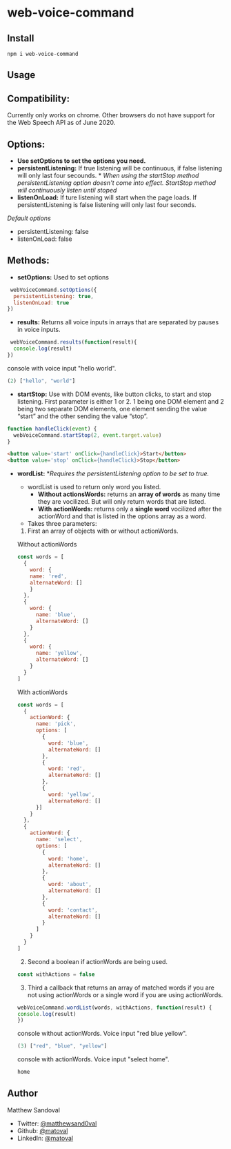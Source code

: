 # web-voice-command

## **Install**
```javasript
npm i web-voice-command
```

## **Usage**
## Compatibility:
  Currently only works on chrome. Other browsers do not have support for the Web Speech API as of June 2020.

## Options:
  - **Use setOptions to set the options you need.**
  - **persistentListening:** If true listening will be continuous, if false listening will only last four secounds. * *When using the startStop method persistentListening option doesn't come into effect. StartStop method will continuously listen until stoped*
  - **listenOnLoad:** If ture listening will start when the page loads. If persistentListening is false listening will only last four seconds.

  *Default options* 
  - persistentListening: false
  - listenOnLoad: false
  
## Methods:
  - **setOptions:** Used to set options
  ```javascript
   webVoiceCommand.setOptions({
    persistentListening: true,
    listenOnLoad: true
  })
  ```
  - **results:** Returns all voice inputs in arrays that are separated by pauses in voice inputs.
  ```javascript
   webVoiceCommand.results(function(result){
    console.log(result)
  })
  ```
console with voice input "hello world".
  ```javascript
 (2) ["hello", "world"]
  ```

  - **startStop:** Use with DOM events, like button clicks, to start and stop listening. First parameter is either 1 or 2. 1 being one DOM element and 2 being two separate DOM elements, one element sending the value “start” and the other sending the value “stop”.
  ```javascript
  function handleClick(event) {
    webVoiceCommand.startStop(2, event.target.value)
  }
  ```
  ```html
  <button value='start' onClick={handleClick}>Start</button>
  <button value='stop' onClick={handleClick}>Stop</button>
  ```
  - **wordList:** **Requires the persistentListening option to be set to true.*
    - wordList is used to return only word you listed. 
      - **Without actionsWords:** returns an **array of words** as many time they are vocilized. But will only return words that are listed.
      - **With actionWords:** returns only a **single word** vocilized after the actionWord and that is listed in the options array as a word.
    - Takes three parameters:  
    1. First an array of objects with or without actionWords.
    
    Without actionWords
    ```javascript
    const words = [
      {
        word: {
        name: 'red',
        alternateWord: []
        }
      },
      { 
        word: {
          name: 'blue',
          alternateWord: []
        }
      },
      {
        word: {
          name: 'yellow',
          alternateWord: []
        }
      }
    ]
    ```
    With actionWords
    ```javascript
    const words = [
      {
        actionWord: {
          name: 'pick',
          options: [
            {
              word: 'blue',
              alternateWord: []
            }, 
            {
              word: 'red',
              alternateWord: []
            }, 
            {
              word: 'yellow',
              alternateWord: []
          }]
        }
      },
      {
        actionWord: {
          name: 'select',
          options: [
            {
              word: 'home',
              alternateWord: []
            },
            {
              word: 'about',
              alternateWord: []
            },
            {
              word: 'contact',
              alternateWord: []
            }
          ]
        }
      }
    ]
    ```
    2. Second a boolean if actionWords are being used.
    ```javascript
    const withActions = false
    ```
    3. Third a callback that returns an array of matched words if you are not using actionWords or a single word if you are using actionWords.
    ```javascript
    webVoiceCommand.wordList(words, withActions, function(result) {
    console.log(result)
    })
    ```
    console without actionWords. Voice input "red blue yellow".
    ```javascript
    (3) ["red", "blue", "yellow"]
    ```
    console with actionWords. Voice input "select home".
    ```javascript
    home
    ```




## **Author**
Matthew Sandoval
- Twitter: [@matthewsand0val](https://twitter.com/Matthewsand0val)
- Github: [@matoval](https://github.com/matoval)
- LinkedIn: [@matoval](https://www.linkedin.com/in/matoval/)